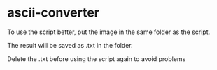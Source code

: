 # ascii-converter
To use the script better, put the image in the same folder as the script.

The result will be saved as .txt in the folder.

Delete the .txt before using the script again to avoid problems
